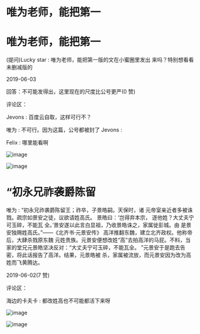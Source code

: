 # 唯为老师，能把第一

# 唯为老师，能把第一

(提问)Lucky star : 唯为老师，能把第一版的文在小蜜圈里发出 来吗？特别想看看未删减版的

2019-06-03

回答：不可能发得出，这里现在的尺度比公号更严(0 赞)

评论区：

Jevons : 百度云自取，这样可行不？

唯为 : 不可行。因为这篇，公号都被封了 Jevons :

Felix : 哪里能看啊

![image](img/Image_132.png)

![image](img/Image_133.png)

# “初永兄祚袭爵陈留

唯为 : “初永兄祚袭爵陈留王；祚卒，子景皓嗣。天保时，诸 元帝室亲近者多被诛戮。疏宗如景安之徒，议欲请姓高氏。 景皓曰：‘岂得弃本宗， 逐他姓？大丈夫宁可玉碎，不能瓦 全。’景安遂以此言白显祖，乃收景皓诛之，家属徙彭城。由 是景安独赐姓高氏。”——《北齐书·元景安传》 高洋推翻东魏，建立北齐政权。他称帝后，大肆杀戮原东魏 元姓贵族。元景安便想改姓“高”去拍高洋的马屁。不料，当 家的堂兄元景皓坚决反对：“大丈夫宁可玉碎，不能瓦全。 ”元景安于是跑去告密，将此话报告了高洋。结果，元景皓被 杀，家属被流放，而元景安因为改为高姓而飞黄腾达。

2019-06-02(7 赞)

评论区：

海边的卡夫卡 : 都改姓高也不可能都活下来呀

![image](img/Image_134.png)

![image](img/Image_135.png)